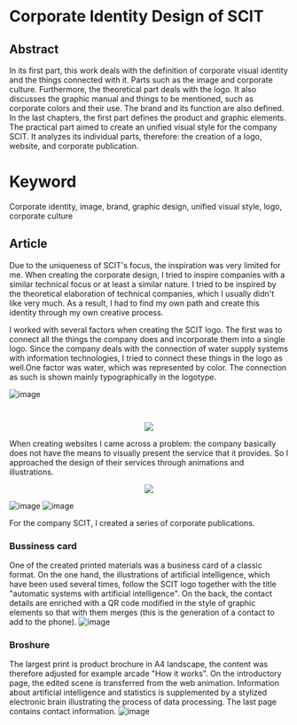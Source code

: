 

# Corporate Identity Design of SCIT

## Abstract

In its first part, this work deals with the definition of corporate visual identity and the things connected with it. 
Parts such as the image and corporate culture. Furthermore, the theoretical part deals with the logo. It also discusses 
the graphic manual and things to be mentioned, such as corporate colors and their use. The brand and its function are also defined. 
In the last chapters, the first part defines the product and graphic elements. The practical part aimed to create an unified visual 
style for the company SCIT. It analyzes its individual parts, therefore: the creation of a logo, website, and corporate publication.

# Keyword
Corporate identity, image, brand, graphic design, unified visual style, logo, corporate culture

## Article
Due to the uniqueness of SCIT's focus, the inspiration was very limited for me. When creating the corporate design, 
I tried to inspire companies with a similar technical focus or at least a similar nature. I tried to be inspired by 
the theoretical elaboration of technical companies, which I usually didn't like very much. As a result, I had to find 
my own path and create this identity through my own creative process.

I worked with several factors when creating the SCIT logo. The first was to connect all the things the company does and incorporate them 
into a single logo. Since the company deals with the connection of water supply systems with information technologies, 
I tried to connect these things in the logo as well.One factor was water, which was represented by color. 
The connection as such is shown mainly typographically in the logotype.

![image](https://user-images.githubusercontent.com/72804674/116236194-0efb1600-a75f-11eb-8338-b0da90af2ce0.png)


<p align="center">
  <img width= src="https://user-images.githubusercontent.com/72804674/116236035-d9eec380-a75e-11eb-8a42-54d00742b2aa.png">
</p>

<p align="center">
  <img width= src="https://user-images.githubusercontent.com/72804674/116235970-c0e61280-a75e-11eb-94a4-b3c814a45533.png">
  

</p>


<p align="center">
  <img src="https://user-images.githubusercontent.com/72804674/116232516-85494980-a75a-11eb-8662-91eff4c2d285.png">
</p>




When creating websites I came across a problem: the company basically does not have the means to visually present the service that it provides. So I approached the design of their services through animations and illustrations.

<p align="center">
  <img src="https://user-images.githubusercontent.com/72804674/116233143-3e0f8880-a75b-11eb-91e2-94e12e06a718.png">
</p>

![image](https://user-images.githubusercontent.com/72804674/116236334-3b169700-a75f-11eb-97b1-cae72d577467.png)
![image](https://user-images.githubusercontent.com/72804674/116236364-44076880-a75f-11eb-93d6-3b33e117fe8c.png)


For the company SCIT, I created a series of corporate publications.

###  Bussiness card
One of the created printed materials was a business card of a classic format. On the one hand, the illustrations of artificial intelligence, which have been used several times, follow the SCIT logo together with the title "automatic systems with artificial intelligence". On the back, the contact details are enriched with a QR code modified in the style of graphic elements so that with them
merges (this is the generation of a contact to add to the phone).
![image](https://user-images.githubusercontent.com/72804674/116240955-b7f83f80-a764-11eb-9978-a404d7afcdf8.png)
### Broshure
The largest print is product brochure in A4 landscape, the content was therefore adjusted for example arcade "How it works". On the introductory page, the edited scene is transferred from the web animation. Information about artificial intelligence and statistics is supplemented by a stylized electronic brain illustrating the process of data processing. The last page contains contact information.
![image](https://user-images.githubusercontent.com/72804674/116241544-4bca0b80-a765-11eb-8c6c-80dde17ec39c.png)




